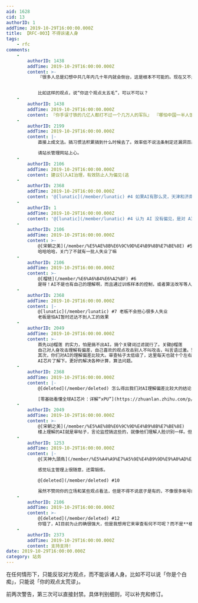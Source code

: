 ```yaml
---
aid: 1628
cid: 13
authorID: 1
addTime: 2019-10-29T16:00:00.000Z
title: 【RFC-003】不得诉诸人身
tags:
    - rfc
comments:
    -
        authorID: 1438
        addTime: 2019-10-29T16:00:00.000Z
        content: >-
            『很多人总是幻想中共几年内几十年内就会倒台，这是根本不可能的。现在又不是古代了拿个菜刀就能起义，你手误寸铁的几亿人都打不过一个几万人的军队。中共只要养得起军队，就永远不会倒台，哪怕中国一半人饿死，或者一半人被中共屠杀，中共都不会倒台，只要他还养得起军队，经济不行了中共就会集中财力来养军队不会管p民的死活，只要军队还在，中共就是无敌的。中共只有一种倒台的可能，就是发生世界大战，中共被彻底歼灭，世界格局从此重构，否则可以预见到中共的统治将会延续到人类灭绝的那一天。』


            比如这样的观点，说“你这个观点太五毛”，可以不可以？
    -
        authorID: 1438
        addTime: 2019-10-29T16:00:00.000Z
        content: 『你手误寸铁的几亿人都打不过一个几万人的军队』 『哪怕中国一半人饿死，或者一半人被中共屠杀，中共都不会倒台』
    -
        authorID: 2199
        addTime: 2019-10-29T16:00:00.000Z
        content: |-
            直接上成文法。搞习惯法积累搞到什么时候去了。效率低不说法条制定还漏洞百出。

            请站长管理网站上心。
    -
        authorID: 2106
        addTime: 2019-10-29T16:00:00.000Z
        content: 建议引入AI治理，有效防止人为偏见(逃
    -
        authorID: 2368
        addTime: 2019-10-29T16:00:00.000Z
        content: '@[lunatic](/member/lunatic) #4 如果AI有那么灵，天津和济南的众多人工审查中心岂不是要关门？'
    -
        authorID: 1
        addTime: 2019-10-29T16:00:00.000Z
        content: '@[lunatic](/member/lunatic) #4 认为 AI 没有偏见，是对 AI 最大的误解。'
    -
        authorID: 2106
        addTime: 2019-10-29T16:00:00.000Z
        content: >-
            @[宋朝之美](/member/%E5%AE%8B%E6%9C%9D%E4%B9%8B%E7%BE%8E) #5
            哈哈哈哈，关门了不就有一批人失业了嘛
    -
        authorID: 2106
        addTime: 2019-10-29T16:00:00.000Z
        content: >-
            @[榴梿](/member/%E6%A6%B4%E6%A2%BF) #6
            是呀！AI不是也有自己的理解啊，而且通过训练样本的控制，或者算法改写等人为操作不一样可以产生人为的偏见。
    -
        authorID: 2368
        addTime: 2019-10-29T16:00:00.000Z
        content: |-
            @[lunatic](/member/lunatic) #7 老板不会担心很多人失业  
            老板是怕AI暂时还达不到人工的效果
    -
        authorID: 2049
        addTime: 2019-10-29T16:00:00.000Z
        content: >-
            首先以@榴莲 的实力，怕是搞不出AI。搞个关键词过滤就行了。关键@榴莲
            自己对人身攻击理解有偏差，自己喜欢的观点攻击别人不叫攻击，叫言语过激。别人说自己不喜欢的观点，就叫攻击别人，叫蛮不讲理。
            其次，你们对AI的理解偏差比较大。审查帖子太低级了，这里每天也就十个左右帖子有回复，杀鸡焉用牛刀。
            AI芯片了解下。更好的解决各种计算，算法问题。
    -
        authorID: 2368
        addTime: 2019-10-29T16:00:00.000Z
        content: |-
            @[deleted](/member/deleted) 怎么得出我们对AI理解偏差比较大的结论？您应该不是搞技术工作的吧？

            [零基础看懂全球AI芯片：详解“xPU”](https://zhuanlan.zhihu.com/p/28325678)
    -
        authorID: 2049
        addTime: 2019-10-29T16:00:00.000Z
        content: >-
            @[宋朝之美](/member/%E5%AE%8B%E6%9C%9D%E4%B9%8B%E7%BE%8E)
            楼上理解的AI就是审帖子，言论监控搞这些的，就像他们理解人脸识别一样。但是AI主要不是干这些，跟这些不搭嘎啊。
    -
        authorID: 1253
        addTime: 2019-10-29T16:00:00.000Z
        content: |-
            @[天神九頭鳥](/member/%E5%A4%A9%E7%A5%9E%E4%B9%9D%E9%A0%AD%E9%B3%A5) #3

            感觉坛主管理上很随意，还需锻炼。

            @[deleted](/member/deleted) #10

            虽然不赞同你的立场和某些观点看法，但是不得不说底子是有的，不像很多帐号的言论缺乏基础和逻辑。
    -
        authorID: 2106
        addTime: 2019-10-29T16:00:00.000Z
        content: >-
            @[deleted](/member/deleted) #12
            你错了，AI目前为止的确很强大，但是我想用它来审查有何不可呢？而不是**楼上理解的AI就是审帖子**很多时候站长自身也是带立场去管理论坛，所以这里用AI打趣一下~
    -
        authorID: 2373
        addTime: 2019-10-29T16:00:00.000Z
        content: 支持支持!
date: 2019-10-29T16:00:00.000Z
category: 站务
---
```


在任何情形下，只能反驳对方观点，而不能诉诸人身。比如不可以说「你是个白痴」，只能说「你的观点太荒谬」。

前两次警告，第三次可以直接封禁。具体判别细则，可以补充和修订。
